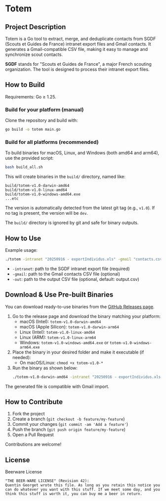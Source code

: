 
# Totem

## Project Description

Totem is a Go tool to extract, merge, and deduplicate contacts from SGDF (Scouts et Guides de France) intranet export files and Gmail contacts. It generates a Gmail-compatible CSV file, making it easy to manage and synchronize scout contacts.

**SGDF** stands for "Scouts et Guides de France", a major French scouting organization. The tool is designed to process their intranet export files.


## How to Build

Requirements: Go ≥ 1.25.

### Build for your platform (manual)
Clone the repository and build with:
```sh
go build -o totem main.go
```

### Build for all platforms (recommended)
To build binaries for macOS, Linux, and Windows (both amd64 and arm64), use the provided script:

```sh
bash build_all.sh
```

This will create binaries in the `build/` directory, named like:
```
build/totem-v1.0-darwin-amd64
build/totem-v1.0-linux-amd64
build/totem-v1.0-windows-amd64.exe
...etc
```
The version is automatically detected from the latest git tag (e.g., `v1.0`). If no tag is present, the version will be `dev`.

The `build/` directory is ignored by git and safe for binary outputs.

## How to Use

Example usage:

```sh
./totem -intranet "20250916 - exportIndividus.xls" -gmail "contacts.csv" -out "output.csv"
```

- `-intranet`: path to the SGDF intranet export file (required)
- `-gmail`: path to the Gmail contacts CSV file (optional)
- `-out`: path to the output CSV file (optional, default: output.csv)


## Download & Use Pre-built Binaries

You can download ready-to-use binaries from the [GitHub Releases page](https://github.com/tinque/totem/releases).

1. Go to the release page and download the binary matching your platform:
	- macOS (Intel): `totem-v1.0-darwin-amd64`
	- macOS (Apple Silicon): `totem-v1.0-darwin-arm64`
	- Linux (Intel): `totem-v1.0-linux-amd64`
	- Linux (ARM): `totem-v1.0-linux-arm64`
	- Windows: `totem-v1.0-windows-amd64.exe` or `totem-v1.0-windows-arm64.exe`
2. Place the binary in your desired folder and make it executable (if needed):
	- On macOS/Linux: `chmod +x totem-v1.0-*`
3. Run the binary as shown below:
	```sh
	./totem-v1.0-darwin-amd64 -intranet "20250916 - exportIndividus.xls" -gmail "contacts.csv" -out "output.csv"
	```

The generated file is compatible with Gmail import.

## How to Contribute

1. Fork the project
2. Create a branch (`git checkout -b feature/my-feature`)
3. Commit your changes (`git commit -am 'Add a feature'`)
4. Push the branch (`git push origin feature/my-feature`)
5. Open a Pull Request

Contributions are welcome!

## License

Beerware License

```
"THE BEER-WARE LICENSE" (Revision 42):
Quentin Georget wrote this file. As long as you retain this notice you can do whatever you want with this stuff. If we meet some day, and you think this stuff is worth it, you can buy me a beer in return.
```
